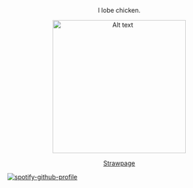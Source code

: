 <p align="center">
  I lobe chicken.
</p>


<p align="center">
  <img src="https://github.com/user-attachments/assets/2b2926e2-9438-4c03-b2ee-88d478f62afd" alt="Alt text" width="300"/>
</p>

<p align="center">
  <a href="https://hunky.straw.page">Strawpage</a>
</p>


<p align="center">

[![spotify-github-profile](https://spotify-github-profile.kittinanx.com/api/view?uid=315smbqoyczqcnc6v5vq7rhvdeim&cover_image=true&theme=natemoo-re&show_offline=false&background_color=121212&interchange=false&bar_color=9aa60e&bar_color_cover=false)](https://github.com/kittinan/spotify-github-profile)

</p>
